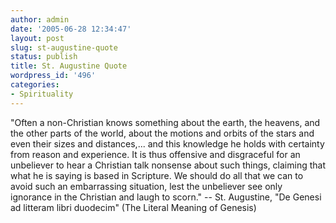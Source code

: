```yaml
---
author: admin
date: '2005-06-28 12:34:47'
layout: post
slug: st-augustine-quote
status: publish
title: St. Augustine Quote
wordpress_id: '496'
categories:
- Spirituality
---
```


"Often a non-Christian knows something about the earth, the heavens, and
the other parts of the world, about the motions and orbits of the stars
and even their sizes and distances,... and this knowledge he holds with
certainty from reason and experience. It is thus offensive and
disgraceful for an unbeliever to hear a Christian talk nonsense about
such things, claiming that what he is saying is based in Scripture. We
should do all that we can to avoid such an embarrassing situation, lest
the unbeliever see only ignorance in the Christian and laugh to scorn."
-- St. Augustine, "De Genesi ad litteram libri duodecim" (The Literal
Meaning of Genesis)
